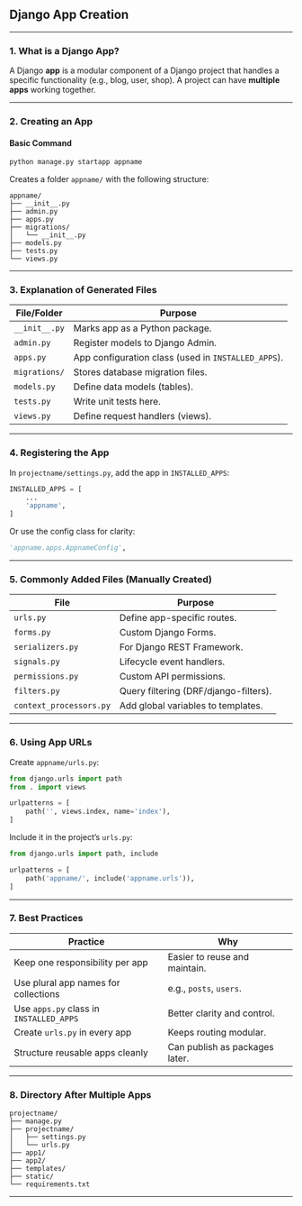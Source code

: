 ## Django App Creation 

---

### 1. **What is a Django App?**

A Django **app** is a modular component of a Django project that handles a specific functionality (e.g., blog, user, shop). A project can have **multiple apps** working together.

---

### 2. **Creating an App**

#### Basic Command

```bash
python manage.py startapp appname
```

Creates a folder `appname/` with the following structure:

```
appname/
├── __init__.py
├── admin.py
├── apps.py
├── migrations/
│   └── __init__.py
├── models.py
├── tests.py
└── views.py
```

---

### 3. **Explanation of Generated Files**

| File/Folder   | Purpose                                             |
| ------------- | --------------------------------------------------- |
| `__init__.py` | Marks app as a Python package.                      |
| `admin.py`    | Register models to Django Admin.                    |
| `apps.py`     | App configuration class (used in `INSTALLED_APPS`). |
| `migrations/` | Stores database migration files.                    |
| `models.py`   | Define data models (tables).                        |
| `tests.py`    | Write unit tests here.                              |
| `views.py`    | Define request handlers (views).                    |

---

### 4. **Registering the App**

In `projectname/settings.py`, add the app in `INSTALLED_APPS`:

```python
INSTALLED_APPS = [
    ...
    'appname',
]
```

Or use the config class for clarity:

```python
'appname.apps.AppnameConfig',
```

---

### 5. **Commonly Added Files (Manually Created)**

| File                    | Purpose                               |
| ----------------------- | ------------------------------------- |
| `urls.py`               | Define app-specific routes.           |
| `forms.py`              | Custom Django Forms.                  |
| `serializers.py`        | For Django REST Framework.            |
| `signals.py`            | Lifecycle event handlers.             |
| `permissions.py`        | Custom API permissions.               |
| `filters.py`            | Query filtering (DRF/django-filters). |
| `context_processors.py` | Add global variables to templates.    |

---

### 6. **Using App URLs**

Create `appname/urls.py`:

```python
from django.urls import path
from . import views

urlpatterns = [
    path('', views.index, name='index'),
]
```

Include it in the project’s `urls.py`:

```python
from django.urls import path, include

urlpatterns = [
    path('appname/', include('appname.urls')),
]
```

---

### 7. **Best Practices**

| Practice                                | Why                            |
| --------------------------------------- | ------------------------------ |
| Keep one responsibility per app         | Easier to reuse and maintain.  |
| Use plural app names for collections    | e.g., `posts`, `users`.        |
| Use `apps.py` class in `INSTALLED_APPS` | Better clarity and control.    |
| Create `urls.py` in every app           | Keeps routing modular.         |
| Structure reusable apps cleanly         | Can publish as packages later. |

---

### 8. **Directory After Multiple Apps**

```
projectname/
├── manage.py
├── projectname/
│   ├── settings.py
│   └── urls.py
├── app1/
├── app2/
├── templates/
├── static/
└── requirements.txt
```

---
